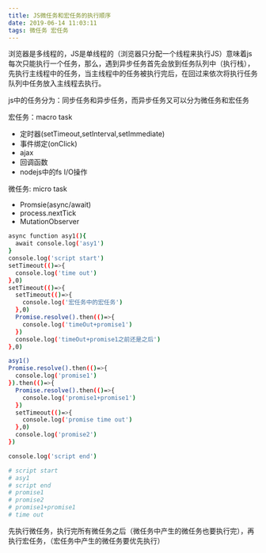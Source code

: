 ```yaml
---
title: JS微任务和宏任务的执行顺序
date: 2019-06-14 11:03:11
tags: 微任务 宏任务
---
```


浏览器是多线程的，JS是单线程的（浏览器只分配一个线程来执行JS）意味着js每次只能执行一个任务，那么，遇到异步任务首先会放到任务队列中（执行栈），先执行主线程中的任务，当主线程中的任务被执行完后，在回过来依次将执行任务队列中任务放入主线程去执行。

js中的任务分为：同步任务和异步任务，而异步任务又可以分为微任务和宏任务

宏任务：macro task
* 定时器(setTimeout,setInterval,setImmediate)
* 事件绑定(onClick)
* ajax
* 回调函数	
* nodejs中的fs I/O操作

微任务: micro task
* Promsie(async/await)
* process.nextTick
* MutationObserver

``` bash 
async function asy1(){
  await console.log('asy1')
}
console.log('script start')
setTimeout(()=>{
  console.log('time out')
},0)
setTimeout(()=>{
  setTimeout(()=>{
    console.log('宏任务中的宏任务')
  },0)
  Promise.resolve().then(()=>{
    console.log('timeOut+promise1')
  })
  console.log('timeOut+promise1之前还是之后')
},0)

asy1()
Promise.resolve().then(()=>{
  console.log('promise1')
}).then(()=>{
  Promise.resolve().then(()=>{
    console.log('promise1+promise1')
  })
  setTimeout(()=>{
    console.log('promise time out')
  },0)
  console.log('promise2')
})

console.log('script end')

# script start
# asy1
# script end
# promise1
# promise2
# promise1+promise1
# time out

```
先执行微任务，执行完所有微任务之后（微任务中产生的微任务也要执行完），再执行宏任务，（宏任务中产生的微任务要优先执行）

